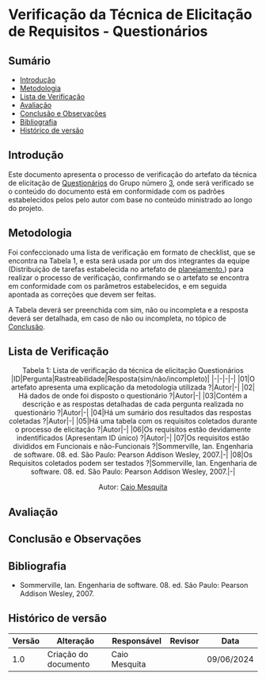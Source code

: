 # Verificação da Técnica de Elicitação de Requisitos - Questionários

## Sumário
* [Introdução](#Introdução)
* [Metodologia](#Metodologia)
* [Lista de Verificação](#Lista-de-Verificação)
* [Avaliação](#Avaliação)
* [Conclusão e Observações](#Conclusão-e-Observações)
* [Bibliografia](#bibliografia)
* [Histórico de versão](#Histórico-de-versão)

## Introdução

Este documento apresenta o processo de verificação do artefato da técnica de elicitação de [Questionários](https://requisitos-de-software.github.io/2024.1-Correios/elicitacao/tecnicas/questionario/) do Grupo número [3](https://requisitos-de-software.github.io/2024.1-Correios/), onde será verificado se o conteúdo do documento está em conformidade com os padrões estabelecidos pelos pelo autor com base no conteúdo ministrado ao longo do projeto.

## Metodologia 

Foi confeccionado uma lista de verificação em formato de checklist, que se encontra na Tabela 1, e esta será usada por um dos integrantes da equipe (Distribuição de tarefas estabelecida no artefato de [planejamento.](https://requisitos-de-software.github.io/2024.1-CarteiradeTrabalhoDigital/#/verificacao/grupo3/Planejamento)) para realizar o processo de verificação, confirmando se o artefato se encontra em conformidade com os parâmetros estabelecidos, e em seguida apontada as correções que devem ser feitas.

A Tabela deverá ser preenchida com sim, não ou incompleta e a resposta deverá ser detalhada, em caso de não ou incompleta, no tópico de [Conclusão](#Conclusão-e-Observações).



## Lista de Verificação

<center>

Tabela 1: Lista de verificação da técnica de elicitação Questionários
|ID|Pergunta|Rastreabilidade|Resposta(sim/não/incompleto)|
|-|-|-|-|
|01|O artefato apresenta uma explicação da metodologia utilizada ?|Autor|-|
|02| Há dados de onde foi disposto o questionário ?|Autor|-|
|03|Contém a descrição e as respostas detalhadas de cada pergunta realizada no questionário ?|Autor|-|
|04|Há um sumário dos resultados das respostas coletadas ?|Autor|-|
|05|Há uma tabela com os requisitos coletados durante o processo de elicitação ?|Autor|-|
|06|Os requisitos estão devidamente indentificados (Apresentam ID único) ?|Autor|-|
|07|Os requisitos estão divididos em Funcionais e não-Funcionais ?|Sommerville, Ian. Engenharia de software. 08. ed. São Paulo: Pearson Addison Wesley, 2007.|-|
|08|Os Requisitos coletados podem ser testados ?|Sommerville, Ian. Engenharia de software. 08. ed. São Paulo: Pearson Addison Wesley, 2007.|-|


Autor: [Caio Mesquita]() 

</center>


## Avaliação

## Conclusão e Observações

## Bibliografia

- Sommerville, Ian. Engenharia de software. 08. ed. São Paulo: Pearson Addison Wesley, 2007.



## Histórico de versão
| Versão | Alteração                           | Responsável     | Revisor         | Data       |
| ------ | ----------------------------------- | --------------- | --------------- | ---------- |
| 1.0    | Criação do documento                | Caio Mesquita   |  | 09/06/2024 |